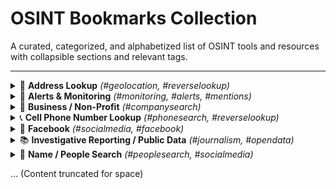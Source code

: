 # OSINT Bookmarks Collection

A curated, categorized, and alphabetized list of OSINT tools and resources with collapsible sections and relevant tags.

---

<details>
<summary>📍 <strong>Address Lookup</strong> <em>(#geolocation, #reverselookup)</em></summary>

- [Spy Dialer – Free Reverse Phone Lookup](https://www.spydialer.com)

</details>

<details>
<summary>📢 <strong>Alerts & Monitoring</strong> <em>(#monitoring, #alerts, #mentions)</em></summary>

- [Alerts on DNSlytics](https://search.dnslytics.com/alerts)
- [ChangeTower](https://changetower.com)
- [Distill.io](https://distill.io)
- [F5Bot](https://f5bot.com)
- [Fluxguard](https://fluxguard.com)
- [Follow That Page](https://followthatpage.com)
- [Google Alerts](https://www.google.com/alerts)
- [Monitor.mozilla.org](https://monitor.mozilla.org)
- [Pastebin Alerts](https://pastebin.com/alerts)
- [Sken.io](https://www.sken.io)
- [Social Buzz – Social Mentions Monitoring](https://www.social-searcher.com/social-buzz)
- [Talkwalker Alerts (alt)](https://alerts.talkwalker.com/alerts)
- [Talkwalker Alerts](https://www.talkwalker.com/alerts)
- [Wachete](https://www.wachete.com)
- [Web Alert](https://webalert.me)

</details>

<details>
<summary>🏢 <strong>Business / Non-Profit</strong> <em>(#companysearch)</em></summary>

- [infoBel – International Business Directory](https://www.infobel.com)

</details>

<details>
<summary>📞 <strong>Cell Phone Number Lookup</strong> <em>(#phonesearch, #reverselookup)</em></summary>

- [Spy Dialer – Reverse Phone Lookup](https://www.spydialer.com)
- [ThisNumber](https://www.thisnumber.com)

</details>

<details>
<summary>📘 <strong>Facebook</strong> <em>(#socialmedia, #facebook)</em></summary>

- [Facebook Search (Social Searcher)](https://www.social-searcher.com/facebook-search/?q=sara+Zulbeari)

</details>

<details>
<summary>📚 <strong>Investigative Reporting / Public Data</strong> <em>(#journalism, #opendata)</em></summary>

- [aleph.occrp.org](https://aleph.occrp.org)
- [Catalogue of Research Databases – OCCRP](https://id.occrp.org/databases/)

</details>

<details>
<summary>🧑 <strong>Name / People Search</strong> <em>(#peoplesearch, #socialmedia)</em></summary>

- [Google Social Search](https://www.social-searcher.com/google-social-search)
- [IDCrawl](https://www.idcrawl.com)
- [InfoTracer](https://infotracer.com)
- [Intelligence X – Person](https://intelx.io/tools?tab=person)
- [Lullar (Appspot)](https://lullar-com-3.appspot.com/en)
- [Lullar (Main)](https://com.lullar.com)
- [PeekYou](https://www.peekyou.com)
- [SearchPOF](https://searchpof.com)
- [Spy Dialer](https://www.spydialer.com)
- [ThatsThem](https://thatsthem.com)
- [USA Public Data Search](https://usa-official.com/index.php)

</details>

... (Content truncated for space)